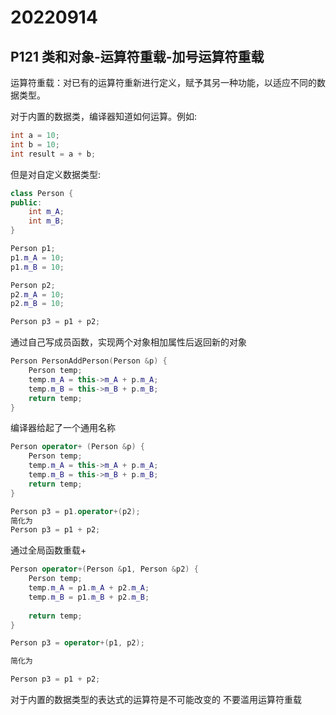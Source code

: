 # 20220914

## P121 类和对象-运算符重载-加号运算符重载

运算符重载：对已有的运算符重新进行定义，赋予其另一种功能，以适应不同的数据类型。

对于内置的数据类，编译器知道如何运算。例如:
```c++
int a = 10;
int b = 10;
int result = a + b;
```

但是对自定义数据类型:

```c++
class Person {
public:
	int m_A;
	int m_B;
}

Person p1;
p1.m_A = 10;
p1.m_B = 10;

Person p2;
p2.m_A = 10;
p2.m_B = 10;

Person p3 = p1 + p2;
```

通过自己写成员函数，实现两个对象相加属性后返回新的对象

```c++
Person PersonAddPerson(Person &p) {
	Person temp;
	temp.m_A = this->m_A + p.m_A;
	temp.m_B = this->m_B + p.m_B;
	return temp;
}
```

编译器给起了一个通用名称
```c++
Person operator+ (Person &p) {
	Person temp;
	temp.m_A = this->m_A + p.m_A;
	temp.m_B = this->m_B + p.m_B;
	return temp;
}

Person p3 = p1.operator+(p2);
简化为
Person p3 = p1 + p2;
```

通过全局函数重载+
```c++
Person operator+(Person &p1, Person &p2) {
	Person temp;
	temp.m_A = p1.m_A + p2.m_A;
	temp.m_B = p1.m_B + p2.m_B;
	
	return temp;
}

Person p3 = operator+(p1, p2);

简化为

Person p3 = p1 + p2;

```

对于内置的数据类型的表达式的运算符是不可能改变的
不要滥用运算符重载